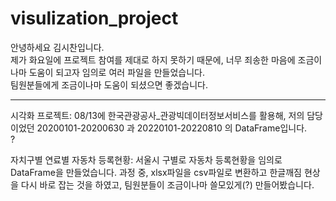 # visulization_project


안녕하세요 김시찬입니다. <br>
제가 화요일에 프로젝트 참여를 제대로 하지 못하기 때문에, 너무 죄송한 마음에 조금이나마 도움이 되고자 임의로 여러 파일을 만들었습니다.<br>
팀원분들에게 조금이나마 도움이 되셨으면 좋겠습니다.

<hr>

시각화 프로젝트: 08/13에 한국관광공사_관광빅데이터정보서비스를 활용해, 저의 담당이었던 20200101-20200630 과 20220101-20220810 의 DataFrame입니다.<br>?

자치구별 연료별 자동차 등록현황: 서울시 구별로 자동차 등록현황을 임의로 DataFrame을 만들었습니다. 과정 중, xlsx파일을 csv파일로 변환하고 한글깨짐 현상을 다시 바로 잡는 것을 하였고, 팀원분들이 조금이나마 쓸모있게(?) 만들어봤습니다.


